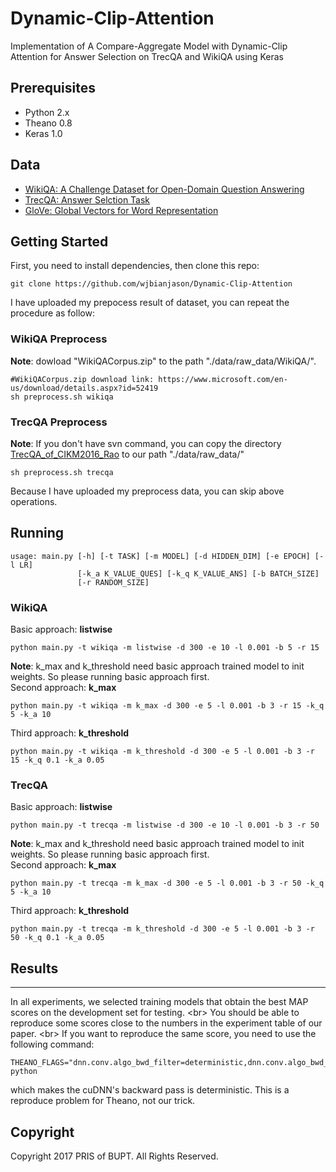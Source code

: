 # Dynamic-Clip-Attention
Implementation of A Compare-Aggregate Model with Dynamic-Clip Attention for Answer Selection on TrecQA and WikiQA using Keras

## Prerequisites
- Python 2.x
- Theano 0.8
- Keras  1.0

## Data
- [WikiQA: A Challenge Dataset for Open-Domain Question Answering](https://www.microsoft.com/en-us/research/publication/wikiqa-a-challenge-dataset-for-open-domain-question-answering/)
- [TrecQA: Answer Selction Task](https://github.com/castorini/NCE-CNN-Torch/tree/master/data/TrecQA)
- [GloVe: Global Vectors for Word Representation](http://nlp.stanford.edu/data/glove.840B.300d.zip)

## Getting Started
First, you need to install dependencies, then clone this repo:
```
git clone https://github.com/wjbianjason/Dynamic-Clip-Attention
```

I have uploaded my prepocess result of dataset, you can repeat the procedure as follow:
<br/>
### WikiQA Preprocess
**Note**: dowload \"WikiQACorpus.zip\" to the path "./data/raw_data/WikiQA/".
```
#WikiQACorpus.zip download link: https://www.microsoft.com/en-us/download/details.aspx?id=52419
sh preprocess.sh wikiqa
```
### TrecQA Preprocess
**Note**: If you don't have svn command, you can copy the directory [TrecQA_of_CIKM2016_Rao](https://github.com/castorini/NCE-CNN-Torch/tree/master/data/TrecQA) to our path "./data/raw_data/"
```
sh preprocess.sh trecqa
```

Because I have uploaded my preprocess data, you can skip above operations.

## Running

```
usage: main.py [-h] [-t TASK] [-m MODEL] [-d HIDDEN_DIM] [-e EPOCH] [-l LR]
               [-k_a K_VALUE_QUES] [-k_q K_VALUE_ANS] [-b BATCH_SIZE]
               [-r RANDOM_SIZE]
```

### WikiQA
Basic approach: **listwise**
```
python main.py -t wikiqa -m listwise -d 300 -e 10 -l 0.001 -b 5 -r 15
```
**Note**: k_max and k_threshold need basic approach trained model to init weights.
So please running basic approach first.
<br/>
Second approach: **k_max**
```
python main.py -t wikiqa -m k_max -d 300 -e 5 -l 0.001 -b 3 -r 15 -k_q 5 -k_a 10
```
Third approach: **k_threshold**
```
python main.py -t wikiqa -m k_threshold -d 300 -e 5 -l 0.001 -b 3 -r 15 -k_q 0.1 -k_a 0.05
```


### TrecQA
Basic approach: **listwise**
```
python main.py -t trecqa -m listwise -d 300 -e 10 -l 0.001 -b 3 -r 50
```
**Note**: k_max and k_threshold need basic approach trained model to init weights.
So please running basic approach first.
<br/>
Second approach: **k_max**
```
python main.py -t trecqa -m k_max -d 300 -e 5 -l 0.001 -b 3 -r 50 -k_q 5 -k_a 10
```
Third approach: **k_threshold**
```
python main.py -t trecqa -m k_threshold -d 300 -e 5 -l 0.001 -b 3 -r 50 -k_q 0.1 -k_a 0.05
```

## Results
-------
In all experiments, we selected training models that obtain the best MAP scores on the development set for testing.
<br\>
You should be able to reproduce some scores close to the numbers in the experiment table of our paper.
<br\>
If you want to reproduce the same score, you need to use the following command:
```
THEANO_FLAGS="dnn.conv.algo_bwd_filter=deterministic,dnn.conv.algo_bwd_data=deterministic" python
```
which makes the cuDNN's backward pass is deterministic. This is a reproduce problem for Theano, not our trick. 


## Copyright
Copyright 2017 PRIS of BUPT. All Rights Reserved.